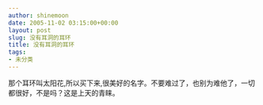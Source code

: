 ```yaml
---
author: shinemoon
date: 2005-11-02 03:15:00+00:00
layout: post
slug: 没有耳洞的耳环
title: 没有耳洞的耳环
tags:
- 未分类
---
```


那个耳环叫太阳花,所以买下来,很美好的名字。不要难过了，也别为难他了，一切都很好，不是吗？这是上天的青睐。
